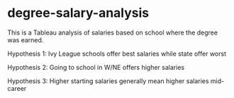 # degree-salary-analysis

This is a Tableau analysis of salaries based on school where the degree was earned. 

Hypothesis 1:
Ivy League schools offer best salaries while state offer worst

Hypothesis 2:
Going to school in W/NE offers higher salaries

Hypothesis 3: 
Higher starting salaries generally mean higher salaries mid-career
